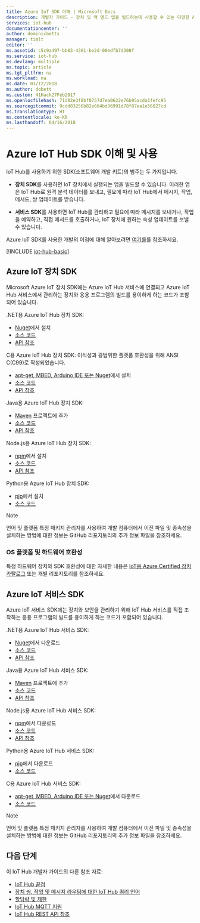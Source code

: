 ```yaml
---
title: Azure IoT SDK 이해 | Microsoft Docs
description: 개발자 가이드 - 장치 및 백 엔드 앱을 빌드하는데 사용할 수 있는 다양한 Azure IoT 장치 및 서비스 SDK에 대한 링크 정보입니다.
services: iot-hub
documentationcenter: ''
author: dominicbetts
manager: timlt
editor: ''
ms.assetid: c5c9a497-bb03-4301-be2d-00edfb7d308f
ms.service: iot-hub
ms.devlang: multiple
ms.topic: article
ms.tgt_pltfrm: na
ms.workload: na
ms.date: 03/12/2018
ms.author: dobett
ms.custom: H1Hack27Feb2017
ms.openlocfilehash: 71d02e3f8bf0757d7ea0622e76b95acda1fefc95
ms.sourcegitcommit: 9cdd83256b82e664bd36991d78f87ea1e56827cd
ms.translationtype: HT
ms.contentlocale: ko-KR
ms.lasthandoff: 04/16/2018
---
```

# <a name="understand-and-use-azure-iot-hub-sdks"></a>Azure IoT Hub SDK 이해 및 사용

IoT Hub를 사용하기 위한 SDK(소프트웨어 개발 키트)의 범주는 두 가지입니다.

* **장치 SDK**를 사용하면 IoT 장치에서 실행되는 앱을 빌드할 수 있습니다. 이러한 앱은 IoT Hub로 원격 분석 데이터를 보내고, 필요에 따라 IoT Hub에서 메시지, 작업, 메서드, 쌍 업데이트를 받습니다.

* **서비스 SDK**를 사용하면 IoT Hub를 관리하고 필요에 따라 메시지를 보내거나, 작업을 예약하고, 직접 메서드를 호출하거나, IoT 장치에 원하는 속성 업데이트를 보낼 수 있습니다.

Azure IoT SDK를 사용한 개발의 이점에 대해 알아보려면 [여기를][lnk-benefits-blog]를 참조하세요.

[!INCLUDE [iot-hub-basic](../../includes/iot-hub-basic-partial.md)]

## <a name="azure-iot-device-sdks"></a>Azure IoT 장치 SDK

Microsoft Azure IoT 장치 SDK에는 Azure IoT Hub 서비스에 연결되고 Azure IoT Hub 서비스에서 관리하는 장치와 응용 프로그램의 빌드를 용이하게 하는 코드가 포함되어 있습니다.

.NET용 Azure IoT Hub 장치 SDK: 
* [Nuget][lnk-nuget-csharp-device]에서 설치
* [소스 코드][lnk-dotnet-sdk]
* [API 참조][lnk-dotnet-ref]

C용 Azure IoT Hub 장치 SDK: 이식성과 광범위한 플랫폼 호환성을 위해 ANSI C(C99)로 작성되었습니다.
* [apt-get, MBED, Arduino IDE 또는 Nuget][lnk-c-package]에서 설치
* [소스 코드][lnk-c-sdk]
* [API 참조][lnk-c-ref]

Java용 Azure IoT Hub 장치 SDK: 
* [Maven][lnk-maven-device] 프로젝트에 추가
* [소스 코드][lnk-java-sdk]
* [API 참조][lnk-java-ref]

Node.js용 Azure IoT Hub 장치 SDK: 
* [npm][lnk-npm-device]에서 설치
* [소스 코드][lnk-node-sdk]
* [API 참조][lnk-node-ref]

Python용 Azure IoT Hub 장치 SDK: 
* [pip][lnk-pip-device]에서 설치
* [소스 코드][lnk-python-sdk]

> [!NOTE]
> 언어 및 플랫폼 특정 패키지 관리자를 사용하여 개발 컴퓨터에서 이진 파일 및 종속성을 설치하는 방법에 대한 정보는 GitHub 리포지토리의 추가 정보 파일을 참조하세요.
> 
> 

### <a name="os-platform-and-hardware-compatibility"></a>OS 플랫폼 및 하드웨어 호환성

특정 하드웨어 장치와 SDK 호환성에 대한 자세한 내용은 [IoT용 Azure Certified 장치 카탈로그][lnk-certified] 또는 개별 리포지토리를 참조하세요.

## <a name="azure-iot-service-sdks"></a>Azure IoT 서비스 SDK

Azure IoT 서비스 SDK에는 장치와 보안을 관리하기 위해 IoT Hub 서비스를 직접 조작하는 응용 프로그램의 빌드를 용이하게 하는 코드가 포함되어 있습니다.

.NET용 Azure IoT Hub 서비스 SDK:
* [Nuget][lnk-nuget-csharp-service]에서 다운로드
* [소스 코드][lnk-dotnet-sdk]
* [API 참조][lnk-dotnet-service-ref]

Java용 Azure IoT Hub 서비스 SDK: 
* [Maven][lnk-maven-service] 프로젝트에 추가
* [소스 코드][lnk-java-sdk]
* [API 참조][lnk-java-service-ref]

Node.js용 Azure IoT Hub 서비스 SDK: 
* [npm][lnk-npm-service]에서 다운로드
* [소스 코드][lnk-node-sdk]
* [API 참조][lnk-node-service-ref]

Python용 Azure IoT Hub 서비스 SDK: 
* [pip][lnk-pip-service]에서 다운로드
* [소스 코드][lnk-python-sdk]

C용 Azure IoT Hub 서비스 SDK: 
* [apt-get, MBED, Arduino IDE 또는 Nuget][lnk-c-package]에서 다운로드
* [소스 코드][lnk-c-sdk]

> [!NOTE]
> 언어 및 플랫폼 특정 패키지 관리자를 사용하여 개발 컴퓨터에서 이진 파일 및 종속성을 설치하는 방법에 대한 정보는 GitHub 리포지토리의 추가 정보 파일을 참조하세요.


## <a name="next-steps"></a>다음 단계

이 IoT Hub 개발자 가이드의 다른 참조 자료:

* [IoT Hub 끝점][lnk-devguide-endpoints]
* [장치 쌍, 작업 및 메시지 라우팅에 대한 IoT Hub 쿼리 언어][lnk-devguide-query]
* [할당량 및 제한][lnk-devguide-quotas]
* [IoT Hub MQTT 지원][lnk-devguide-mqtt]
* [IoT Hub REST API 참조][lnk-rest-ref]

<!-- Links and images -->

[lnk-c-sdk]: https://github.com/Azure/azure-iot-sdk-c
[lnk-dotnet-sdk]: https://github.com/Azure/azure-iot-sdk-csharp
[lnk-java-sdk]: https://github.com/Azure/azure-iot-sdk-java
[lnk-node-sdk]: https://github.com/Azure/azure-iot-sdk-node
[lnk-python-sdk]: https://github.com/Azure/azure-iot-sdk-python
[lnk-certified]: https://catalog.azureiotsuite.com/

[lnk-dotnet-ref]: https://docs.microsoft.com/dotnet/api/microsoft.azure.devices?view=azure-dotnet
[lnk-dotnet-service-ref]: https://docs.microsoft.com/dotnet/api/microsoft.azure.devices
[lnk-c-ref]: https://azure.github.io/azure-iot-sdk-c/index.html
[lnk-java-ref]: https://docs.microsoft.com/java/api/com.microsoft.azure.sdk.iot.device
[lnk-node-ref]: https://docs.microsoft.com/javascript/api/azure-iot-device/?view=azure-iot-typescript-latest
[lnk-rest-ref]: https://docs.microsoft.com/rest/api/iothub/
[lnk-java-service-ref]: https://docs.microsoft.com/java/api/com.microsoft.azure.sdk.iot.service
[lnk-node-service-ref]: https://docs.microsoft.com/javascript/api/azure-iothub/?view=azure-iot-typescript-latest

[lnk-maven-device]: https://github.com/Azure/azure-iot-sdk-java/blob/master/doc/java-devbox-setup.md#for-the-device-sdk
[lnk-maven-service]: https://github.com/Azure/azure-iot-sdk-java/blob/master/doc/java-devbox-setup.md#for-the-service-sdk
[lnk-npm-device]: https://www.npmjs.com/package/azure-iot-device
[lnk-npm-service]: https://www.npmjs.com/package/azure-iothub
[lnk-nuget-csharp-device]: https://www.nuget.org/packages/Microsoft.Azure.Devices.Client/
[lnk-nuget-csharp-service]: https://www.nuget.org/packages/Microsoft.Azure.Devices/
[lnk-c-package]: https://github.com/Azure/azure-iot-sdk-c/blob/master/iothub_client/readme.md
[lnk-pip-device]: https://pypi.python.org/pypi/azure-iothub-device-client/
[lnk-pip-service]: https://pypi.python.org/pypi/azure-iothub-service-client/


[lnk-devguide-endpoints]: iot-hub-devguide-endpoints.md
[lnk-devguide-quotas]: iot-hub-devguide-quotas-throttling.md
[lnk-devguide-query]: iot-hub-devguide-query-language.md
[lnk-devguide-mqtt]: iot-hub-mqtt-support.md
[lnk-benefits-blog]: https://azure.microsoft.com/blog/benefits-of-using-the-azure-iot-sdks-in-your-azure-iot-solution/
